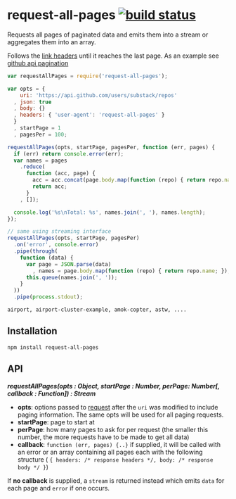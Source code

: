 # request-all-pages [![build status](https://secure.travis-ci.org/thlorenz/request-all-pages.png)](http://travis-ci.org/thlorenz/request-all-pages)

Requests all pages of paginated data and emits them into a stream or aggregates them into an array.

Follows the [link headers](http://tools.ietf.org/html/rfc5988) until it reaches the last page. As an example see [github
api pagination](http://developer.github.com/v3/#pagination)


```js
var requestAllPages = require('request-all-pages'); 

var opts = {
    uri: 'https://api.github.com/users/substack/repos'
  , json: true
  , body: {}
  , headers: { 'user-agent': 'request-all-pages' } 
  }
  , startPage = 1
  , pagesPer = 100;

requestAllPages(opts, startPage, pagesPer, function (err, pages) {
  if (err) return console.error(err);  
  var names = pages
    .reduce(
      function (acc, page) {
        acc = acc.concat(page.body.map(function (repo) { return repo.name; }))
        return acc;
      }
    , []);

  console.log('%s\nTotal: %s', names.join(', '), names.length);
});
```

```js
// same using streaming interface
requestAllPages(opts, startPage, pagesPer)
  .on('error', console.error) 
  .pipe(through(
    function (data) {
      var page = JSON.parse(data)
        , names = page.body.map(function (repo) { return repo.name; });
      this.queue(names.join(', '));
    }
  ))
  .pipe(process.stdout);
```

```
airport, airport-cluster-example, amok-copter, astw, .... 
```

## Installation

    npm install request-all-pages 

## API

***requestAllPages(opts : Object, startPage : Number, perPage: Number[, callback : Function]) : Stream***

- **opts**: options passed to [request](https://github.com/mikeal/request) after the `uri` was modified to
  include paging information. The same opts will be used for all paging requests.
- **startPage**: page to start at
- **perPage**: how many pages to ask for per request (the smaller this number, the more requests have to be made to get
  all data)
- **callback**: `function (err, pages) {..}` if supplied, it will be called with an error or an array containing all
  pages each with the following structure ( `{ headers: /* response headers */, body: /* response body */ }`)

If **no callback** is supplied, a `stream` is returned instead which emits `data` for each page and `error` if one
occurs.

